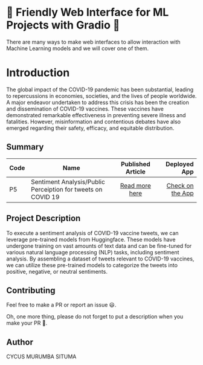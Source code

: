 # 🚀 Friendly Web Interface for ML Projects with Gradio 🚀

There are many ways to make web interfaces to allow interaction with Machine Learning models and we will cover one of them.

# Introduction
The global impact of the COVID-19 pandemic has been substantial, leading to repercussions in economies, societies, and the lives of people worldwide. A major endeavor undertaken to address this crisis has been the creation and dissemination of COVID-19 vaccines. These vaccines have demonstrated remarkable effectiveness in preventing severe illness and fatalities. However, misinformation and contentious debates have also emerged regarding their safety, efficacy, and equitable distribution.


## Summary
| Code      | Name        | Published Article |  Deployed App |
|-----------|-------------|:-------------:|------:|
| P5 | Sentiment Analysis/Public Perceiption for tweets on COVID 19|  [Read more here](https://medium.com/@acheampongfrancis95/analyzing-public-opinion-towards-the-covid19-vaccines-using-pretrained-distilbert-model-d0979aa062aa) | [Check on the App](http://127.0.0.1:7865) |

## Project Description

To execute a sentiment analysis of COVID-19 vaccine tweets, we can leverage pre-trained models from Huggingface. These models have undergone training on vast amounts of text data and can be fine-tuned for various natural language processing (NLP) tasks, including sentiment analysis. By assembling a dataset of tweets relevant to COVID-19 vaccines, we can utilize these pre-trained models to categorize the tweets into positive, negative, or neutral sentiments.


## Contributing

Feel free to make a PR or report an issue 😃.

Oh, one more thing, please do not forget to put a description when you make your PR 🙂.

## Author
CYCUS MURUMBA SITUMA
